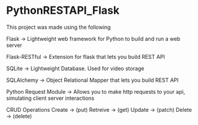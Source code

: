 # PythonRESTAPI_Flask
 
This project was made using the following

Flask -> Lightweight web framework for Python to build and run a web server

Flask-RESTful -> Extension for flask that lets you build REST API

SQLite -> Lightweight Database. Used for video storage

SQLAlchemy -> Object Relational Mapper that lets you build REST API

Python Request Module -> Allows you to make http requests to your api, simulating client server interactions

CRUD Operations
Create   ->  (put)
Retreive ->  (get)
Update   ->  (patch)
Delete   ->  (delete)
